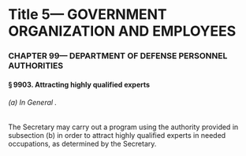 
# Title 5— GOVERNMENT ORGANIZATION AND EMPLOYEES
### CHAPTER 99— DEPARTMENT OF DEFENSE PERSONNEL AUTHORITIES
#### § 9903. Attracting highly qualified experts
###### (a) In General .

The Secretary may carry out a program using the authority provided in subsection (b) in order to attract highly qualified experts in needed occupations, as determined by the Secretary.

